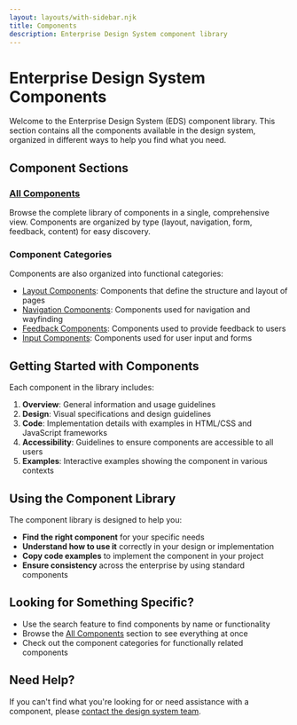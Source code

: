 ```yaml
---
layout: layouts/with-sidebar.njk
title: Components
description: Enterprise Design System component library
---
```


# Enterprise Design System Components

Welcome to the Enterprise Design System (EDS) component library. This section contains all the components available in the design system, organized in different ways to help you find what you need.

## Component Sections

### [All Components](/components/all/)

Browse the complete library of components in a single, comprehensive view. Components are organized by type (layout, navigation, form, feedback, content) for easy discovery.

### Component Categories

Components are also organized into functional categories:

- [Layout Components](/components/layout/): Components that define the structure and layout of pages
- [Navigation Components](/components/navigation/): Components used for navigation and wayfinding
- [Feedback Components](/components/feedback/): Components used to provide feedback to users
- [Input Components](/components/inputs/): Components used for user input and forms

## Getting Started with Components

Each component in the library includes:

1. **Overview**: General information and usage guidelines
2. **Design**: Visual specifications and design guidelines
3. **Code**: Implementation details with examples in HTML/CSS and JavaScript frameworks
4. **Accessibility**: Guidelines to ensure components are accessible to all users
5. **Examples**: Interactive examples showing the component in various contexts

## Using the Component Library

The component library is designed to help you:

- **Find the right component** for your specific needs
- **Understand how to use it** correctly in your design or implementation
- **Copy code examples** to implement the component in your project
- **Ensure consistency** across the enterprise by using standard components

## Looking for Something Specific?

- Use the search feature to find components by name or functionality
- Browse the [All Components](/components/all/) section to see everything at once
- Check out the component categories for functionally related components

## Need Help?

If you can't find what you're looking for or need assistance with a component, please [contact the design system team](/support/).